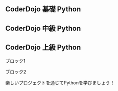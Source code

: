 ## CoderDojo 基礎 Python

## CoderDojo 中級 Python

## CoderDojo 上級 Python

ブロック1

ブロック2

楽しいプロジェクトを通じてPythonを学びましょう！